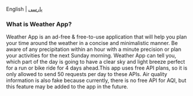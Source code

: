 English | [پارسی](README.PER.md)

### What is Weather App?
Weather App is an ad-free & free-to-use application that will help you plan your time around the weather in a concise and minimalistic manner. Be aware of any precipitation within an hour with a minute precision or plan your activities for the next Sunday morning. Weather App can tell you, which part of the day is going to have a clear sky and light breeze perfect for a run or bike ride for 4 days ahead.This app uses free API plans, so it is only allowed to send 50 requests per day to these APIs. Air quality information is also fake because currently, there is no free API for AQI, but this feature may be added to the app in the future.
